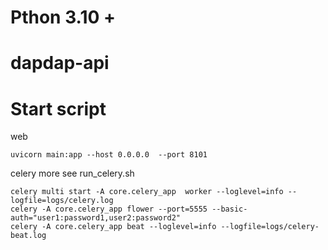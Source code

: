 # Pthon 3.10 + 
# dapdap-api

# Start script
web
```shell
uvicorn main:app --host 0.0.0.0  --port 8101
```

celery
more see run_celery.sh
```shell
celery multi start -A core.celery_app  worker --loglevel=info --logfile=logs/celery.log
celery -A core.celery_app flower --port=5555 --basic-auth="user1:password1,user2:password2"
celery -A core.celery_app beat --loglevel=info --logfile=logs/celery-beat.log
```
